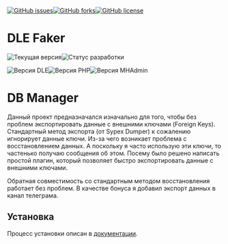 [![GitHub issues](https://img.shields.io/github/issues/DevCraftClub/DB-Manager.svg?style=flat-square)](https://github.com/DevCraftClub/DB-Manager/issues)[![GitHub forks](https://img.shields.io/github/forks/DevCraftClub/DB-Manager.svg?style=flat-square)](https://github.com/DevCraftClub/DB-Manager/network)[![GitHub license](https://img.shields.io/github/license/DevCraftClub/DB-Manager.svg?style=flat-square)](https://github.com/DevCraftClub/DB-Manager/blob/main/LICENSE)
# DLE Faker

![Текущая версия](https://img.shields.io/github/manifest-json/v/DevCraftClub/DB-Manager/main?style=for-the-badge&label=%D0%92%D0%B5%D1%80%D1%81%D0%B8%D1%8F)![Статус разработки](https://img.shields.io/badge/dynamic/json?url=https%3A%2F%2Fraw.githubusercontent.com%2FDevCraftClub%2FDB-Manager%2Frefs%2Fheads%2Fmain%2Fmanifest.json&query=%24.status&style=for-the-badge&label=%D0%A1%D1%82%D0%B0%D1%82%D1%83%D1%81&color=orange)

![Версия DLE](https://img.shields.io/badge/dynamic/json?url=https%3A%2F%2Fraw.githubusercontent.com%2FDevCraftClub%2FDB-Manager%2Frefs%2Fheads%2Fmain%2Fmanifest.json&query=%24.dle&style=for-the-badge&label=DLE)![Версия PHP](https://img.shields.io/badge/dynamic/json?url=https%3A%2F%2Fraw.githubusercontent.com%2FDevCraftClub%2FDB-Manager%2Frefs%2Fheads%2Fmain%2Fmanifest.json&query=%24.php&style=for-the-badge&logo=php&logoColor=777BB4&label=PHP&color=777BB4)![Версия MHAdmin](https://img.shields.io/badge/dynamic/json?url=https%3A%2F%2Fraw.githubusercontent.com%2FDevCraftClub%2FDB-Manager%2Frefs%2Fheads%2Fmain%2Fmanifest.json&query=%24.mhadmin&style=for-the-badge&label=MH-ADMIN&color=red)

# DB Manager

Данный проект предназначался изначально для того, чтобы без проблем экспортировать данные с внешними ключами (Foreign Keys). Стандартный метод экспорта (от Sypex Dumper) к сожалению игнорирует данные ключи. Из-за чего возникает проблема с восстановлением данных. А поскольку я часто использую эти ключи, то частенько получаю сообщения об этом. Посему было решено написать простой плагин, который позволяет быстро экспортировать данные с внешними ключами.

Обратная совместимость со стандартным методом восстановления работает без проблем. В качестве бонуса я добавил экспорт данных в канал телеграма.

## Установка

Процесс установки описан в [документации](https://readme.devcraft.club/latest/dev/db_manager/install/).
